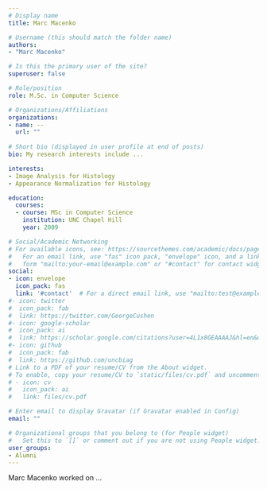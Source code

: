 ```yaml
---
# Display name
title: Marc Macenko

# Username (this should match the folder name)
authors:
- "Marc Macenko"

# Is this the primary user of the site?
superuser: false

# Role/position
role: M.Sc. in Computer Science

# Organizations/Affiliations
organizations:
- name: --
  url: ""
  
# Short bio (displayed in user profile at end of posts)
bio: My research interests include ...

interests:
- Image Analysis for Histology
- Appearance Normalization for Histology

education:
  courses:
  - course: MSc in Computer Science
    institution: UNC Chapel Hill
    year: 2009

# Social/Academic Networking
# For available icons, see: https://sourcethemes.com/academic/docs/page-builder/#icons
#   For an email link, use "fas" icon pack, "envelope" icon, and a link in the
#   form "mailto:your-email@example.com" or "#contact" for contact widget.
social:
- icon: envelope
  icon_pack: fas
  link: '#contact'  # For a direct email link, use "mailto:test@example.org".
#- icon: twitter
#  icon_pack: fab
#  link: https://twitter.com/GeorgeCushen
#- icon: google-scholar
#  icon_pack: ai
#  link: https://scholar.google.com/citations?user=4L1x8GEAAAAJ&hl=en&oi=sra
#- icon: github
#  icon_pack: fab
#  link: https://github.com/uncbiag
# Link to a PDF of your resume/CV from the About widget.
# To enable, copy your resume/CV to `static/files/cv.pdf` and uncomment the lines below.
# - icon: cv
#   icon_pack: ai
#   link: files/cv.pdf

# Enter email to display Gravatar (if Gravatar enabled in Config)
email: ""

# Organizational groups that you belong to (for People widget)
#   Set this to `[]` or comment out if you are not using People widget.
user_groups:
- Alumni
---
```


Marc Macenko worked on ...
